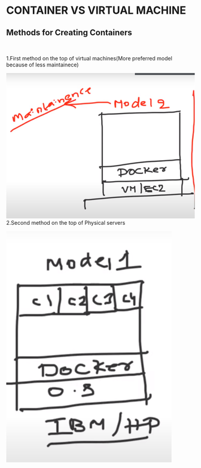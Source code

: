 # CONTAINER VS VIRTUAL MACHINE

## Methods for Creating Containers
<br>

1.First method on the top of virtual machines(More preferred model because of less maintainece)
<br>

![model 1](image-7.png)
<br>
2.Second method on the top of Physical servers

![model 2](image-5.png)
<br>
